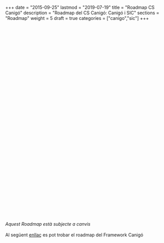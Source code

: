 +++
date        = "2015-09-25"
lastmod     = "2019-07-19"
title       = "Roadmap CS Canigó"
description = "Roadmap del CS Canigó: Canigó i SIC"
sections    = "Roadmap"
weight      = 5
draft		= true
categories  = ["canigo","sic"]
+++
<!--Aquest és el Roadmap del CS Canigó per als serveis Canigó i SIC:
<iframe src='//cdn.knightlab.com/libs/timeline3/latest/embed/index.html?source=1ycTBuP_02_fFQYHePMhAxAnNt70R4GyTP4phJn3EHi8&font=Default&lang=ca&initial_zoom=1&height=600&start_at_slide=20' width='100%' height='600' frameborder='0'></iframe-->


<link title="timeline-styles" rel="stylesheet" href="https://cdn.knightlab.com/libs/timeline3/3.7.9/css/timeline.css" />

<script src="/js/sheet2array.js"></script>
<script src="https://cdn.knightlab.com/libs/timeline3/3.7.9/js/timeline.js"></script>

<div id='timeline-embed' style="width: 100%; height: 600px;"></div>

<script type="text/javascript">

/*	   $.getJSON("https://script.google.com/macros/s/AKfycbwXOwdyefmpRayODliduXDI2m0wCm_TKMiB_tQkkDDKaA4l9WQ/exec?callback=?", null, function(results){ */
	   			
				var additionalOptions = {
				start_at_end: true,
			        timenav_height: 200,
			        height : 650,
			        initial_zoom: 12/*,
			        language : "ca"*/
			    }	   			

			    console.log(additionalOptions)

			  	timeline = new TL.Timeline('timeline-embed', 'https://docs.google.com/spreadsheets/d/1ycTBuP_02_fFQYHePMhAxAnNt70R4GyTP4phJn3EHi8/pubhtml', additionalOptions);
/*	   }); */


</script>

*Aquest Roadmap està subjecte a canvis*
<br><br>
Al següent [enllaç](/plataformes/canigo/roadmap/) es pot trobar el roadmap del Framework Canigó
